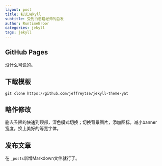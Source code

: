 ```yaml
---
layout: post
title: 初试Jekyll
subtitle: 受到白忠建老师的启发
author: RuntimeEroor
categories: jekyll
tags: jekyll
---
```

## GitHub Pages

没什么可说的。

## 下载模板

`git clone https://github.com/jeffreytse/jekyll-theme-yat`

## 略作修改

删去丑陋的快速到顶部，深色模式切换；切换背景图片，添加图标，减小banner宽度。换上美好的等宽字体。

## 发布文章

在 `_posts`新增Markdown文件就行了。
